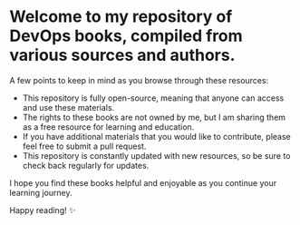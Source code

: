 # Welcome to my repository of DevOps books, compiled from various sources and authors. 

A few points to keep in mind as you browse through these resources:

* This repository is fully open-source, meaning that anyone can access and use these materials.
* The rights to these books are not owned by me, but I am sharing them as a free resource for learning and education.
* If you have additional materials that you would like to contribute, please feel free to submit a pull request.
* This repository is constantly updated with new resources, so be sure to check back regularly for updates.

I hope you find these books helpful and enjoyable as you continue your learning journey. 

Happy reading! ✨
